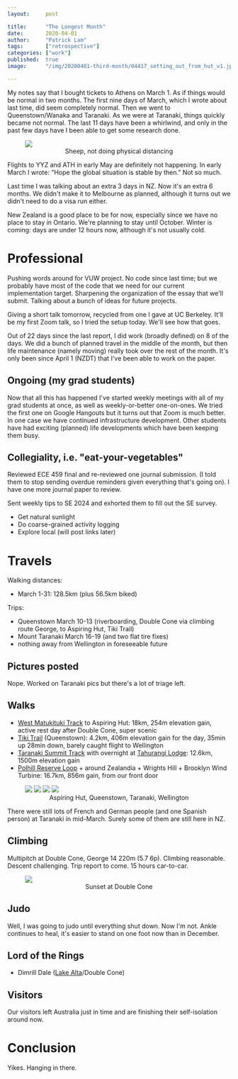 ```yaml
---
layout:     post

title:      "The Longest Month"
date:       2020-04-01
author:     "Patrick Lam"
tags:       ["retrospective"]
categories: ["work"]
published:  true
image:      "/img/20200401-third-month/04417_setting_out_from_hut_v1.jpg"

---
```


My notes say that I bought tickets to Athens on March 1. As if things
would be normal in two months.  The first nine days of March, which I
wrote about last time, did seem completely normal.  Then we went to
Queenstown/Wanaka and Taranaki. As we were at Taranaki, things quickly
became not normal. The last 11 days have been a whirlwind, and only
in the past few days have I been able to get some research done.

<figure>
<img src="/img/20200401-third-month/04317_sheep_portrait.JPG">
<figcaption style="text-align:center">Sheep, not doing physical distancing</figcaption>
</figure>

Flights to YYZ and ATH in early May are definitely not happening. In
early March I wrote: "Hope the global situation is stable by then."
Not so much.

Last time I was talking about an extra 3 days in NZ. Now it's an extra
6 months.  We didn't make it to Melbourne as planned, although it
turns out we didn't need to do a visa run either.

New Zealand is a good place to be for now, especially since we have no
place to stay in Ontario. We're planning to stay until October. Winter
is coming: days are under 12 hours now, although it's not usually
cold.

# Professional

Pushing words around for VUW project. No code since last time; but we
probably have most of the code that we need for our current
implementation target. Sharpening the organization of the essay that
we'll submit. Talking about a bunch of ideas for future projects.

Giving a short talk tomorrow, recycled from one I gave at UC Berkeley.
It'll be my first Zoom talk, so I tried the setup today. We'll see how
that goes.

Out of 22 days since the last report, I did work (broadly defined) on
8 of the days.  We did a bunch of planned travel in the middle of the
month, but then life maintenance (namely moving) really took over the
rest of the month. It's only been since April 1 (NZDT) that I've been able
to work on the paper.

## Ongoing (my grad students)

Now that all this has happened I've started weekly meetings with all of my
grad students at once, as well as weekly-or-better one-on-ones. We tried the first
one on Google Hangouts but it turns out that Zoom is much better. In one case
we have continued infrastructure development. Other students have had
exciting (planned) life developments which have been keeping them busy.

## Collegiality, i.e. "eat-your-vegetables"

Reviewed ECE 459 final and re-reviewed one journal submission. (I told them to
stop sending overdue reminders given everything that's going on). I have one more
journal paper to review.

Sent weekly tips to SE 2024 and exhorted them to fill out the SE
survey.
* Get natural sunlight
* Do coarse-grained activity logging
* Explore local
(will post links later)

# Travels

Walking distances:
* March 1-31: 128.5km (plus 56.5km biked)

Trips:
* Queenstown March 10-13 (riverboarding, Double Cone via climbing route George, to Aspiring Hut, Tiki Trail)
* Mount Taranaki March 16-19 (and two flat tire fixes)
* nothing away from Wellington in foreseeable future

## Pictures posted

Nope. Worked on Taranaki pics but there's a lot of triage left.

## Walks

* <a href="https://www.doc.govt.nz/parks-and-recreation/places-to-go/otago/places/mount-aspiring-national-park/things-to-do/tracks/west-matukituki-track/">West Matukituki Track</a> to Aspiring Hut: 18km, 254m elevation gain, active rest day after Double Cone, super scenic
* <a href="https://www.hikingproject.com/trail/7047311/tiki-walking-track">Tiki Trail</a> (Queenstown): 4.2km, 406m elevation gain for the day, 35min up 28min down, barely caught flight to Wellington
* <a href="https://www.doc.govt.nz/parks-and-recreation/places-to-go/taranaki/places/egmont-national-park/things-to-do/tracks/mount-taranaki-summit-track/">Taranaki Summit Track</a> with overnight at <a href="https://taranakialpineclub.co.nz/tahurangi-lodge/">Tahurangi Lodge</a>: 12.6km, 1500m elevation gain
* <a href="https://wellington.govt.nz/recreation/enjoy-the-outdoors/walks-and-walkways/across-the-city/polhill-reserve-loop">Polhill Reserve Loop</a> + around Zealandia + Wrights Hill + Brooklyn Wind Turbine: 16.7km, 856m gain, from our front door 

<figure>
<img src="/img/20200401-third-month/04348_glacier_view_near_aspiring_hut.JPG">
<img src="/img/20200401-third-month/04392_queenstown.JPG">
<img src="/img/20200401-third-month/20200318115947703_taranaki_summit_hoarfrost_v1.jpg">
<img src="/img/20200401-third-month/20200401_143940_wellington.jpg">
<figcaption style="text-align:center">Aspiring Hut, Queenstown, Taranaki, Wellington</figcaption>
</figure>


There were still lots of French and German people (and one Spanish
person) at Taranaki in mid-March. Surely some of them are still here
in NZ.

## Climbing

Multipitch at Double Cone, George 14 220m (5.7 6p). Climbing reasonable. Descent challenging. Trip report to come. 15 hours car-to-car.

<figure>
<img src="/img/20200401-third-month/20200311_201921_double_cone_sunset.jpg">
<figcaption style="text-align:center">Sunset at Double Cone</figcaption>
</figure>


## Judo

Well, I was going to judo until everything shut down. Now I'm not.
Ankle continues to heal, it's easier to stand on one foot now than in December.

## Lord of the Rings

* Dimrill Dale (<a href="https://www.doc.govt.nz/parks-and-recreation/places-to-go/otago/places/remarkables-conservation-area/things-to-do/lake-alta-track/">Lake Alta</a>/Double Cone)

## Visitors

Our visitors left Australia just in time and are finishing their self-isolation around now.

# Conclusion

Yikes. Hanging in there.